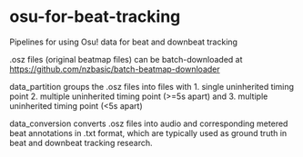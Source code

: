 # osu-for-beat-tracking
Pipelines for using Osu! data for beat and downbeat tracking

.osz files (original beatmap files) can be batch-downloaded at https://github.com/nzbasic/batch-beatmap-downloader

data_partition groups the .osz files into files with 1. single uninherited timing point 2. multiple uninherited timing point (>=5s apart) and 3. multiple uninherited timing point (<5s apart)

data_conversion converts .osz files into audio and corresponding metered beat annotations in .txt format, which are typically used as ground truth in beat and downbeat tracking research.
